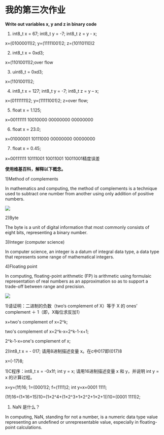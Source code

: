 # 我的第三次作业

**Write out variables x, y and z in binary code**

1) int8_t x = 67; int8_t y = -7; int8_t z = y - x;

x=(01000011)2; y=(11111001)2; z=(10110110)2

2) int8_t x = 0xd3;

x=(11010011)2;over flow

3) uint8_t = 0xd3;

x=(11010011)2;

4) int8_t x = 127; int8_t y = -7; int8_t z = y – x;

x=(01111111)2; y=(11111001)2; z=over flow;

5) float x = 1.125; 

x=00111111 10010000 00000000 00000000

6) float x = 23.0;

x=01000001 10111000 00000000 00000000

7) float x = 0.45;

x=00111111 10111001 10011001 10011001精度误差

**使用维基百科，解释以下概念。**

1)Method of complements

In mathematics and computing, the method of complements is a technique used to subtract one number from another using only addition of positive numbers.

![](https://upload.wikimedia.org/wikipedia/commons/thumb/2/26/Complement_numbering_gnangarra.JPG/220px-Complement_numbering_gnangarra.JPG)

2)Byte

The byte is a unit of digital information that most commonly consists of eight bits, representing a binary number.

3)Integer (computer science)

In computer science, an integer is a datum of integral data type, a data type that represents some range of mathematical integers.

4)Floating point

In computing, floating-point arithmetic (FP) is arithmetic using formulaic representation of real numbers as an approximation so as to support a trade-off between range and precision.

![](https://upload.wikimedia.org/wikipedia/commons/thumb/4/4c/Z3_Deutsches_Museum.JPG/200px-Z3_Deutsches_Museum.JPG)

1)请证明：二进制的负数（two‘s complement of X）等于 X 的 ones’
complement ＋ 1（即，X每位求反加1）

x+two's complement of x=2^k;

two's complement of x=2^k-x=2^k-1-x+1;

2^k-1-x=one's complement of x;

2)Int8_t x = - 017; 请用8进制描述变量 x。在c中017即(017)8

x=(-17)8;

1)C程序：int8_t x = -0x1f; int y = x; 请用16进制描述变量 x 和 y，并说明 int
y = x 的计算过程。

x=y=(1f)16;  1=(0001)2;   f=(1111)2;   int y=x=0001 1111;

(1f)16=(1×16+15)10=(1×2^4+(1×2^3+1×2^2+1×2+1))10=(0001 1111)2;

1) NaN 是什么？

In computing, NaN, standing for not a number, is a numeric data type value representing an undefined or unrepresentable value, especially in floating-point calculations.